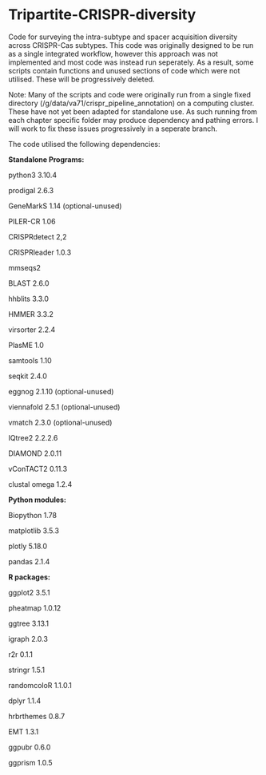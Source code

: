 # Tripartite-CRISPR-diversity
Code for surveying the intra-subtype and spacer acquisition diversity across CRISPR-Cas subtypes. This code was originally designed to be run as a single integrated workflow, however this approach was not implemented and most code was instead run seperately. As a result, some scripts contain functions and unused sections of code which were not utilised. These will be progressively deleted.

Note: Many of the scripts and code were originally run from a single fixed directory (/g/data/va71/crispr_pipeline_annotation) on a computing cluster. These have not yet been adapted for standalone use. As such running from each chapter specific folder may produce dependency and pathing errors. I will work to fix these issues progressively in a seperate branch.

The code utilised the following dependencies:

**Standalone Programs:**

python3		3.10.4

prodigal	 2.6.3

GeneMarkS	 1.14	(optional-unused)

PILER-CR	 1.06

CRISPRdetect	 2,2

CRISPRleader	 1.0.3

mmseqs2

BLAST  2.6.0

hhblits	 3.3.0

HMMER	 3.3.2

virsorter	 2.2.4

PlasME	 1.0

samtools	 1.10

seqkit	 2.4.0

eggnog	 2.1.10	(optional-unused)

viennafold	 2.5.1	(optional-unused)

vmatch	 2.3.0 (optional-unused)

IQtree2	 2.2.2.6

DIAMOND  2.0.11

vConTACT2	 0.11.3

clustal omega	 1.2.4

**Python modules:**

Biopython	 1.78	

matplotlib  3.5.3

plotly	 5.18.0

pandas	 2.1.4

**R packages:**

ggplot2	  3.5.1

pheatmap	 1.0.12

ggtree	 3.13.1

igraph	 2.0.3

r2r	 0.1.1

stringr	 1.5.1

randomcoloR	 1.1.0.1

dplyr	 1.1.4

hrbrthemes	 0.8.7

EMT	 1.3.1

ggpubr  0.6.0

ggprism  1.0.5

